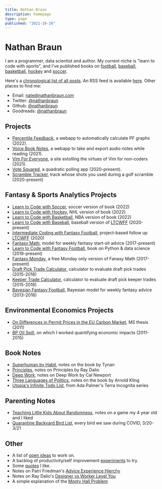 ```yaml
---
title: Nathan Braun
description: homepage
type: page
published: "2021-10-26"
---
```


# Nathan Braun

I am a programmer, data scientist and author. My current niche is "learn to
code with sports", and I've published books on [football](https://fantasycoding.com?utm_source=nathanbraun&utm_content=home&utm_medium=organic&utm_campaign=homepage), [baseball](https://codebaseball.com?utm_source=nathanbraun&utm_content=home&utm_medium=organic&utm_campaign=homepage), [basketball](https://codebasketball.com?utm_source=nathanbraun&utm_content=home&utm_medium=organic&utm_campaign=homepage), [hockey](https://codewithhockey.com?utm_source=nathanbraun&utm_content=home&utm_medium=organic&utm_campaign=homepage) and [soccer](https://codesoccer.com?utm_source=nathanbraun&utm_content=home&utm_medium=organic&utm_campaign=homepage).

Here's a [chronological list of all posts](posts).  An RSS feed is available
[here](https://nathanbraun.com/feed.xml). Other places to find me:

- Email: [nate@nathanbraun.com](mailto:nate@nathanbraun.com)
- Twitter: [@nathanbraun](https://twitter.com/nathanbraun)
- Github: [@nathanbraun](https://github.com/nathanbraun)
- Goodreads: [@nathanbraun](https://www.goodreads.com/review/list/150191?order=d&sort=date_added)

## Projects
- [Percentile Feedback](pf), a webapp to automatically calculate PF graphs (2022).
- [Voice Book Notes](voice-book-notes), a webapp to take and export audio notes while reading (2021).
- [Vim For Everyone](vim), a site extolling the virtues of Vim for non-coders (2021).
- [Vote Squared](voting), a quadratic polling app (2020-present).
- [Scramble Tracker](scramble), track whose shots you used during a golf scramble (2020-present)

## Fantasy & Sports Analytics Projects
- [Learn to Code with Soccer](soccer), soccer version of book (2022)
- [Learn to Code with Hockey](hockey), NHL version of book (2022)
- [Learn to Code with Basketball](basketball), NBA version of book (2022)
- [Learn to Code with Baseball](baseball), baseball version of [LTCWFF](ltcwff) (2020-present)
- [Intermediate Coding with Fantasy Football](intermediate), project-based follow up [LTCWFF](ltcwff) (2020)
- [Fantasy Math](fantasymath), model for weekly fantasy start-sit advice (2017-present)
- [Learn to Code with Fantasy Football](ltcwff), book on Python & data science (2019-present)
- [Fantasy Monday](monday), a free Monday only version of Fanasy Math (2017-present)
- [Draft Pick Trade Calculator](pickcalculator), calculator to evaluate draft pick trades (2015-2018)
- [Keeper Trade Calculator](keepercalculator), calculator to evaluate draft pick keeper trades (2015-2018)
- [Bayesian Fantasy Football](bayesian-fantasy-football), Bayesian model for weekly fantasy advice (2013-2016)

## Environmental Economics Projects
- [On Differences in Permit Prices in the EU Carbon Market](eu-carbon-market), MS thesis (2011)
- [BP Oil Spill](oil-spill), on which I worked quantifying economic impacts (2011-2015)

## Book Notes
- [Superhuman by Habit](books/habit), notes on the book by Tynan
- [Principles](books/principles), notes on Principles by Ray Dalio
- [Deep Work](books/deepwork), notes on Deep Work by Cal Newport
- [Three Languages of Politics](books/politics), notes on the book by Arnold Kling
- [Utopia's Infinite Todo List](books/infinite-todo-list), from Ada Palmer's Terra Incognita series

## Parenting Notes
- [Teaching Little Kids About Randomness](parenting/randomness), notes on a game my 4 year old and I liked 
- [Quarantine Backyard Bird List](parenting/quarantine-bird-list), every bird we saw during COVID, 3/20-3/21

## Other
- A list of [open ideas](ideas) to work on.
- A backlog of productivity/self improvement [experiments](experiments) to try.
- Some [quotes](quotes) I like.
- Notes on Patri Friedman's [Advice Experience Hierchy](advice)
- Notes on Ray Dalio's [Designer vs Worker Level You](designer-vs-worker)
- A simple explanation of the [Monty Hall Problem](monty-hall)
